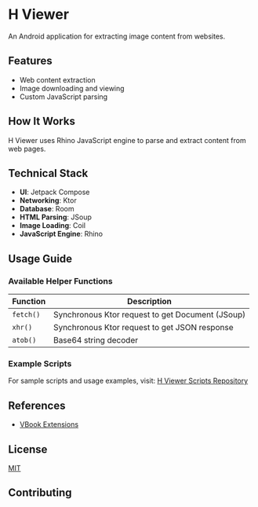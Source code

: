 # H Viewer

An Android application for extracting image content from websites.

## Features

- Web content extraction
- Image downloading and viewing
- Custom JavaScript parsing

## How It Works

H Viewer uses Rhino JavaScript engine to parse and extract content from web pages.

## Technical Stack

- **UI**: Jetpack Compose
- **Networking**: Ktor
- **Database**: Room
- **HTML Parsing**: JSoup
- **Image Loading**: Coil
- **JavaScript Engine**: Rhino

## Usage Guide

### Available Helper Functions

| Function | Description |
|----------|-------------|
| `fetch()` | Synchronous Ktor request to get Document (JSoup) |
| `xhr()` | Synchronous Ktor request to get JSON response |
| `atob()` | Base64 string decoder |

### Example Scripts

For sample scripts and usage examples, visit:
[H Viewer Scripts Repository](https://github.com/paulcoding810/h-viewer-scripts)

## References

- [VBook Extensions](https://github.com/Darkrai9x/vbook-extensions)

## License

[MIT](./LICENSE)

## Contributing
